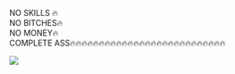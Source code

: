 NO SKILLS 🔥<br>
NO BITCHES🔥<br>
NO MONEY🔥<br>
COMPLETE ASS🔥🔥🔥🔥🔥🔥🔥🔥🔥🔥🔥🔥🔥🔥🔥🔥🔥🔥🔥🔥🔥🔥🔥🔥🔥🔥🔥<br>

![](https://tenor.com/view/jinx-the-cat-jinx-jinx-cat-cat-computer-gif-25786466)
